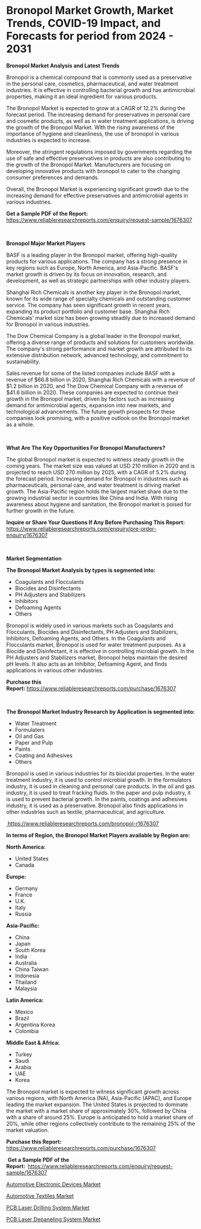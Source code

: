 <p><h1>Bronopol Market Growth, Market Trends, COVID-19 Impact, and Forecasts for period from 2024 - 2031</h1></p><p><strong>Bronopol Market Analysis and Latest Trends</strong></p>
<p><p>Bronopol is a chemical compound that is commonly used as a preservative in the personal care, cosmetics, pharmaceutical, and water treatment industries. It is effective in controlling bacterial growth and has antimicrobial properties, making it an ideal ingredient for various products.</p><p>The Bronopol Market is expected to grow at a CAGR of 12.2% during the forecast period. The increasing demand for preservatives in personal care and cosmetic products, as well as in water treatment applications, is driving the growth of the Bronopol Market. With the rising awareness of the importance of hygiene and cleanliness, the use of bronopol in various industries is expected to increase.</p><p>Moreover, the stringent regulations imposed by governments regarding the use of safe and effective preservatives in products are also contributing to the growth of the Bronopol Market. Manufacturers are focusing on developing innovative products with bronopol to cater to the changing consumer preferences and demands.</p><p>Overall, the Bronopol Market is experiencing significant growth due to the increasing demand for effective preservatives and antimicrobial agents in various industries.</p></p>
<p><strong>Get a Sample PDF of the Report:&nbsp;</strong> <a href="https://www.reliableresearchreports.com/enquiry/request-sample/1676307">https://www.reliableresearchreports.com/enquiry/request-sample/1676307</a></p>
<p>&nbsp;</p>
<p><strong>Bronopol Major Market Players</strong></p>
<p><p>BASF is a leading player in the Bronopol market, offering high-quality products for various applications. The company has a strong presence in key regions such as Europe, North America, and Asia-Pacific. BASF's market growth is driven by its focus on innovation, research, and development, as well as strategic partnerships with other industry players.</p><p>Shanghai Rich Chemicals is another key player in the Bronopol market, known for its wide range of specialty chemicals and outstanding customer service. The company has seen significant growth in recent years, expanding its product portfolio and customer base. Shanghai Rich Chemicals' market size has been growing steadily due to increased demand for Bronopol in various industries.</p><p>The Dow Chemical Company is a global leader in the Bronopol market, offering a diverse range of products and solutions for customers worldwide. The company's strong performance and market growth are attributed to its extensive distribution network, advanced technology, and commitment to sustainability.</p><p>Sales revenue for some of the listed companies include BASF with a revenue of $66.8 billion in 2020, Shanghai Rich Chemicals with a revenue of $1.2 billion in 2020, and The Dow Chemical Company with a revenue of $41.6 billion in 2020. These companies are expected to continue their growth in the Bronopol market, driven by factors such as increasing demand for antimicrobial agents, expansion into new markets, and technological advancements. The future growth prospects for these companies look promising, with a positive outlook on the Bronopol market as a whole.</p></p>
<p>&nbsp;</p>
<p><strong>What Are The Key Opportunities For Bronopol Manufacturers?</strong></p>
<p><p>The global Bronopol market is expected to witness steady growth in the coming years. The market size was valued at USD 210 million in 2020 and is projected to reach USD 270 million by 2025, with a CAGR of 5.2% during the forecast period. Increasing demand for Bronopol in industries such as pharmaceuticals, personal care, and water treatment is driving market growth. The Asia-Pacific region holds the largest market share due to the growing industrial sector in countries like China and India. With rising awareness about hygiene and sanitation, the Bronopol market is poised for further growth in the future.</p></p>
<p><strong>Inquire or Share Your Questions If Any Before Purchasing This Report:</strong> <a href="https://www.reliableresearchreports.com/enquiry/pre-order-enquiry/1676307">https://www.reliableresearchreports.com/enquiry/pre-order-enquiry/1676307</a></p>
<p>&nbsp;</p>
<p><strong>Market Segmentation</strong></p>
<p><strong>The Bronopol Market Analysis by types is segmented into:</strong></p>
<p><ul><li>Coagulants and Flocculants</li><li>Biocides and Disinfectants</li><li>PH Adjusters and Stabilizers</li><li>Inhibitors</li><li>Defoaming Agents</li><li>Others</li></ul></p>
<p><p>Bronopol is widely used in various markets such as Coagulants and Flocculants, Biocides and Disinfectants, PH Adjusters and Stabilizers, Inhibitors, Defoaming Agents, and Others. In the Coagulants and Flocculants market, Bronopol is used for water treatment purposes. As a Biocide and Disinfectant, it is effective in controlling microbial growth. In the PH Adjusters and Stabilizers market, Bronopol helps maintain the desired pH levels. It also acts as an Inhibitor, Defoaming Agent, and finds applications in various other industries.</p></p>
<p><strong>Purchase this Report:&nbsp;</strong><a href="https://www.reliableresearchreports.com/purchase/1676307">https://www.reliableresearchreports.com/purchase/1676307</a></p>
<p>&nbsp;</p>
<p><strong>The Bronopol Market Industry Research by Application is segmented into:</strong></p>
<p><ul><li>Water Treatment</li><li>Formulaters</li><li>Oil and Gas</li><li>Paper and Pulp</li><li>Paints</li><li>Coating and Adhesives</li><li>Others</li></ul></p>
<p><p>Bronopol is used in various industries for its biocidal properties. In the water treatment industry, it is used to control microbial growth. In the formulators industry, it is used in cleaning and personal care products. In the oil and gas industry, it is used to treat fracking fluids. In the paper and pulp industry, it is used to prevent bacterial growth. In the paints, coatings and adhesives industry, it is used as a preservative. Bronopol also finds applications in other industries such as textile, pharmaceutical, and agriculture.</p></p>
<p><a href="https://www.reliableresearchreports.com/bronopol-r1676307">&nbsp;https://www.reliableresearchreports.com/bronopol-r1676307</a></p>
<p><strong>In terms of Region, the Bronopol Market Players available by Region are:</strong></p>
<p>
    <p> <strong> North America: </strong>
        <ul>
            <li>United States</li>
            <li>Canada</li>
        </ul>
        </p> 
    <p> <strong> Europe: </strong>
        <ul>
            <li>Germany</li>
            <li>France</li>
            <li>U.K.</li>
            <li>Italy</li>
            <li>Russia</li>
        </ul>
        </p> 
    <p> <strong> Asia-Pacific: </strong>
        <ul>
            <li>China</li>
            <li>Japan</li>
            <li>South Korea</li>
            <li>India</li>
            <li>Australia</li>
            <li>China Taiwan</li>
            <li>Indonesia</li>
            <li>Thailand</li>
            <li>Malaysia</li>
        </ul>
        </p> 
    <p> <strong> Latin America: </strong>
        <ul>
            <li>Mexico</li>
            <li>Brazil</li>
            <li>Argentina Korea</li>
            <li>Colombia</li>
        </ul>
        </p> 
    <p> <strong> Middle East & Africa: </strong>
        <ul>
            <li>Turkey</li>
            <li>Saudi</li>
            <li>Arabia</li>
            <li>UAE</li>
            <li>Korea</li>
        </ul>
    </p>
    </p>
<p><p>The Bronopol market is expected to witness significant growth across various regions, with North America (NA), Asia-Pacific (APAC), and Europe leading the market expansion. The United States is projected to dominate the market with a market share of approximately 30%, followed by China with a share of around 25%. Europe is anticipated to hold a market share of 20%, while other regions collectively contribute to the remaining 25% of the market valuation.</p></p>
<p><strong>Purchase this Report: </strong><a href="https://www.reliableresearchreports.com/purchase/1676307">https://www.reliableresearchreports.com/purchase/1676307</a></p>
<p>&nbsp;<strong>Get a Sample PDF of the Report:&nbsp;&nbsp;</strong><a href="https://www.reliableresearchreports.com/enquiry/request-sample/1676307">https://www.reliableresearchreports.com/enquiry/request-sample/1676307</a></p>
<p><strong></strong></p>
<p><p><a href="https://medium.com/@mayekuhic78/automotive-electronic-devices-market-size-by-type-infotainment-adas-body-electronics-and-safety-9564500670e5">Automotive Electronic Devices Market</a></p><p><a href="https://medium.com/@kimwalker1923/analyzing-automotive-textiles-market-dynamics-and-growth-drivers-and-forecasted-for-period-from-c2245a95cb0a">Automotive Textiles Market</a></p><p><a href="https://github.com/BobbyMartinebXfnV/Market-Research-Report-List-1/blob/main/pcb-laser-drilling-system-market.md">PCB Laser Drilling System Market</a></p><p><a href="https://github.com/mgbcqzvq83/Market-Research-Report-List-1/blob/main/pcb-laser-depaneling-system-market.md">PCB Laser Depaneling System Market</a></p></p>